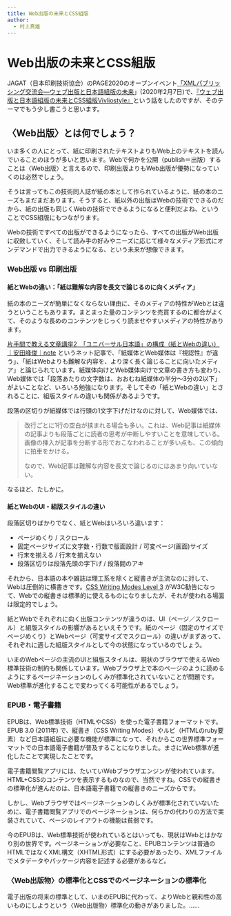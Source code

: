 ```yaml
---
title: Web出版の未来とCSS組版
author:
  - 村上真雄
---
```


# Web出版の未来とCSS組版

JAGAT（日本印刷技術協会）のPAGE2020のオープンイベント[「XMLパブリッシング交流会—ウェブ出版と日本語組版の未来](https://kokucheese.com/event/index/589362/)」(2020年2月7日)で、[『ウェブ出版と日本語組版の未来とCSS組版Vivliostyle』](http://bit.ly/page2020xpub)という話をしたのですが、そのテーマでもう少し書こうと思います。

## 〈Web出版〉とは何でしょう？

いま多くの人にとって、紙に印刷されたテキストよりもWeb上のテキストを読んでいることのほうが多いと思います。Webで何かを公開（publish＝出版）することは〈Web出版〉と言えるので、印刷出版よりもWeb出版が優勢になっていくのは必然でしょう。

そうは言ってもこの技術同人誌が紙の本として作られているように、紙の本のニーズもまだまだあります。そうすると、紙以外の出版はWebの技術でできるのだから、紙の出版も同じくWebの技術でできるようになると便利だよね、ということでCSS組版にもつながります。

Webの技術ですべての出版ができるようになったら、すべての出版がWeb出版に収斂していく、そして読み手の好みやニーズに応じて様々なメディア形式にオンデマンドで出力できるようになる、という未来が想像できます。

### Web出版 vs 印刷出版

#### 紙とWebの違い：「紙は難解な内容を長文で論じるのに向くメディア」

紙の本のニーズが簡単になくならない理由に、そのメディアの特性がWebとは違うということもあります。まとまった量のコンテンツを売買するのに都合がよくて、そのような長めのコンテンツをじっくり読ませやすいメディアの特性があります。

[片手間で教える文章講座2　「ユニバーサル日本語」の構成（紙とWebの違い）｜安田峰俊｜note](https://note.com/meirojin/n/n5c422e085c3d) というネット記事で、「紙媒体とWeb媒体は『視認性』が違う」、「紙はWebよりも難解な内容を、より深く長く論じることに向いたメディア」と論じられています。紙媒体向けとWeb媒体向けで文章の書き方も変わり、Web媒体では「段落あたりの文字数は、おおむね紙媒体の半分〜3分の2以下」がよいことなど、いろいろ勉強になります。そしてその「紙とWebの違い」とされることに、組版スタイルの違いも関係があるようです。

段落の区切りが紙媒体では行頭の1文字下げだけなのに対して、Web媒体では、

> 改行ごとに1行の空白が挟まれる場合も多い。これは、Web記事は紙媒体の記事よりも段落ごとに読者の思考が中断しやすいことを意味している。画像の挿入が記事を分断する形でおこなわれることが多い点も、この傾向に拍車をかける。
> 
> なので、Web記事は難解な内容を長文で論じるのにはあまり向いていない。

なるほど、たしかに。

#### 紙とWebのUI・組版スタイルの違い

段落区切りばかりでなく、紙とWebはいろいろ違います：

- ページめくり / スクロール
- 固定ページサイズに文字数・行数で版面設計 / 可変ページ(画面)サイズ
- 行末を揃える / 行末を揃えない
- 段落区切りは段落先頭の字下げ / 段落間のアキ

それから、日本語の本や雑誌は理工系を除くと縦書きが主流なのに対して、Webは圧倒的に横書きです。[CSS Writing Modes Level 3](https://www.w3.org/TR/css-writing-modes-3/) がW3C勧告になって、Webでの縦書きは標準的に使えるものになりましたが、それが使われる場面は限定的でしょう。

紙とWebでそれぞれに向く出版コンテンツが違うのは、UI（ページ／スクロール）と組版スタイルの影響があるといえそうです。紙のページ（固定のサイズでページめくり）とWebページ（可変サイズでスクロール）の違いがまずあって、それぞれに適した組版スタイルとして今の状態になっているのでしょう。

いまのWebページの主流のUIと組版スタイルは、現状のブラウザで使えるWeb標準技術の制約も関係しています。Webブラウザ上で本のページのように読めるようにするページネーションのしくみが標準化されていないことが問題です。Web標準が進化することで変わってくる可能性があるでしょう。

### EPUB・電子書籍

EPUBは、Web標準技術（HTMLやCSS）を使った電子書籍フォーマットです。EPUB 3.0 (2011年) で、縦書き（CSS Writing Modes）やルビ（HTMLのruby要素）など日本語組版に必要な機能が標準になって、それからこの世界標準フォーマットでの日本語電子書籍が普及することになりました。まさにWeb標準が進化したことで実現したことです。

電子書籍閲覧アプリには、たいていWebブラウザエンジンが使われています。HTML+CSSのコンテンツを表示するものなので、当然ですね。CSSでの縦書きの標準化が進んだのは、日本語電子書籍での縦書きのニーズからです。

しかし、Webブラウザではページネーションのしくみが標準化されていないために、電子書籍閲覧アプリでのページネーションは、何らかの代わりの方法で実装されていて、ページのレイアウトの機能は貧弱です。

今のEPUBは、Web標準技術が使われているとはいっても、現状はWebとはかなり別の世界です。ページネーションが必要なこと、EPUBコンテンツは普通のHTMLではなくXML構文（XHTML形式）にする必要があったり、XMLファイルでメタデータやパッケージ内容を記述する必要があるなど。


### 〈Web出版物〉の標準化とCSSでのページネーションの標準化

電子出版の将来の標準として、いまのEPUBに代わって、よりWebと親和性の高いものにしようという〈Web出版物〉標準化の動きがありました。……

